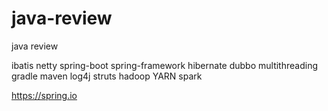 # java-review
java review

ibatis
netty
spring-boot
spring-framework
hibernate
dubbo
multithreading
gradle
maven
log4j
struts
hadoop
YARN
spark

https://spring.io